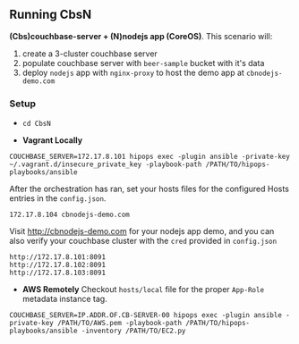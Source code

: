 ## Running CbsN
**(Cbs)couchbase-server + (N)nodejs app (CoreOS)**.
This scenario will:

1. create a 3-cluster couchbase server
2. populate couchbase server with `beer-sample` bucket with it's data
3. deploy `nodejs` app with `nginx-proxy` to host the demo app at `cbnodejs-demo.com`

### Setup
- ```cd CbsN```

- **Vagrant Locally**
```
COUCHBASE_SERVER=172.17.8.101 hipops exec -plugin ansible -private-key ~/.vagrant.d/insecure_private_key -playbook-path /PATH/TO/hipops-playbooks/ansible
```
After the orchestration has ran, set your hosts files for the configured Hosts entries in the `config.json`.
```
172.17.8.104 cbnodejs-demo.com
```
Visit http://cbnodejs-demo.com for your nodejs app demo, and you can also verify your couchbase cluster with the `cred` provided in `config.json`
```
http://172.17.8.101:8091
http://172.17.8.102:8091
http://172.17.8.103:8091
```

- **AWS Remotely** Checkout `hosts/local` file for the proper `App-Role` metadata instance tag.
```
COUCHBASE_SERVER=IP.ADDR.OF.CB-SERVER-00 hipops exec -plugin ansible -private-key /PATH/TO/AWS.pem -playbook-path /PATH/TO/hipops-playbooks/ansible -inventory /PATH/TO/EC2.py
```
